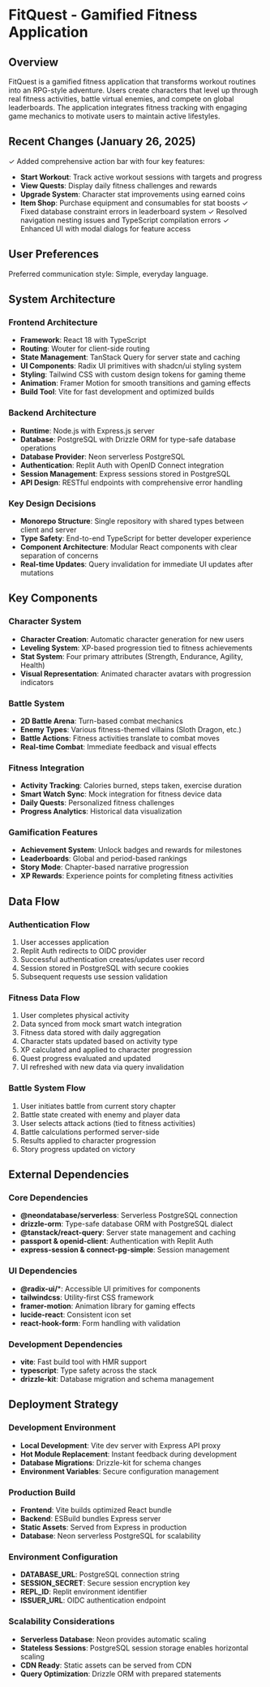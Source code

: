 # FitQuest - Gamified Fitness Application

## Overview

FitQuest is a gamified fitness application that transforms workout routines into an RPG-style adventure. Users create characters that level up through real fitness activities, battle virtual enemies, and compete on global leaderboards. The application integrates fitness tracking with engaging game mechanics to motivate users to maintain active lifestyles.

## Recent Changes (January 26, 2025)

✓ Added comprehensive action bar with four key features:
  - **Start Workout**: Track active workout sessions with targets and progress
  - **View Quests**: Display daily fitness challenges and rewards  
  - **Upgrade System**: Character stat improvements using earned coins
  - **Item Shop**: Purchase equipment and consumables for stat boosts
✓ Fixed database constraint errors in leaderboard system
✓ Resolved navigation nesting issues and TypeScript compilation errors
✓ Enhanced UI with modal dialogs for feature access

## User Preferences

Preferred communication style: Simple, everyday language.

## System Architecture

### Frontend Architecture
- **Framework**: React 18 with TypeScript
- **Routing**: Wouter for client-side routing
- **State Management**: TanStack Query for server state and caching
- **UI Components**: Radix UI primitives with shadcn/ui styling system
- **Styling**: Tailwind CSS with custom design tokens for gaming theme
- **Animation**: Framer Motion for smooth transitions and gaming effects
- **Build Tool**: Vite for fast development and optimized builds

### Backend Architecture
- **Runtime**: Node.js with Express.js server
- **Database**: PostgreSQL with Drizzle ORM for type-safe database operations
- **Database Provider**: Neon serverless PostgreSQL
- **Authentication**: Replit Auth with OpenID Connect integration
- **Session Management**: Express sessions stored in PostgreSQL
- **API Design**: RESTful endpoints with comprehensive error handling

### Key Design Decisions
- **Monorepo Structure**: Single repository with shared types between client and server
- **Type Safety**: End-to-end TypeScript for better developer experience
- **Component Architecture**: Modular React components with clear separation of concerns
- **Real-time Updates**: Query invalidation for immediate UI updates after mutations

## Key Components

### Character System
- **Character Creation**: Automatic character generation for new users
- **Leveling System**: XP-based progression tied to fitness achievements
- **Stat System**: Four primary attributes (Strength, Endurance, Agility, Health)
- **Visual Representation**: Animated character avatars with progression indicators

### Battle System
- **2D Battle Arena**: Turn-based combat mechanics
- **Enemy Types**: Various fitness-themed villains (Sloth Dragon, etc.)
- **Battle Actions**: Fitness activities translate to combat moves
- **Real-time Combat**: Immediate feedback and visual effects

### Fitness Integration
- **Activity Tracking**: Calories burned, steps taken, exercise duration
- **Smart Watch Sync**: Mock integration for fitness device data
- **Daily Quests**: Personalized fitness challenges
- **Progress Analytics**: Historical data visualization

### Gamification Features
- **Achievement System**: Unlock badges and rewards for milestones
- **Leaderboards**: Global and period-based rankings
- **Story Mode**: Chapter-based narrative progression
- **XP Rewards**: Experience points for completing fitness activities

## Data Flow

### Authentication Flow
1. User accesses application
2. Replit Auth redirects to OIDC provider
3. Successful authentication creates/updates user record
4. Session stored in PostgreSQL with secure cookies
5. Subsequent requests use session validation

### Fitness Data Flow
1. User completes physical activity
2. Data synced from mock smart watch integration
3. Fitness data stored with daily aggregation
4. Character stats updated based on activity type
5. XP calculated and applied to character progression
6. Quest progress evaluated and updated
7. UI refreshed with new data via query invalidation

### Battle System Flow
1. User initiates battle from current story chapter
2. Battle state created with enemy and player data
3. User selects attack actions (tied to fitness activities)
4. Battle calculations performed server-side
5. Results applied to character progression
6. Story progress updated on victory

## External Dependencies

### Core Dependencies
- **@neondatabase/serverless**: Serverless PostgreSQL connection
- **drizzle-orm**: Type-safe database ORM with PostgreSQL dialect
- **@tanstack/react-query**: Server state management and caching
- **passport & openid-client**: Authentication with Replit Auth
- **express-session & connect-pg-simple**: Session management

### UI Dependencies
- **@radix-ui/***: Accessible UI primitives for components
- **tailwindcss**: Utility-first CSS framework
- **framer-motion**: Animation library for gaming effects
- **lucide-react**: Consistent icon set
- **react-hook-form**: Form handling with validation

### Development Dependencies
- **vite**: Fast build tool with HMR support
- **typescript**: Type safety across the stack
- **drizzle-kit**: Database migration and schema management

## Deployment Strategy

### Development Environment
- **Local Development**: Vite dev server with Express API proxy
- **Hot Module Replacement**: Instant feedback during development
- **Database Migrations**: Drizzle-kit for schema changes
- **Environment Variables**: Secure configuration management

### Production Build
- **Frontend**: Vite builds optimized React bundle
- **Backend**: ESBuild bundles Express server
- **Static Assets**: Served from Express in production
- **Database**: Neon serverless PostgreSQL for scalability

### Environment Configuration
- **DATABASE_URL**: PostgreSQL connection string
- **SESSION_SECRET**: Secure session encryption key
- **REPL_ID**: Replit environment identifier
- **ISSUER_URL**: OIDC authentication endpoint

### Scalability Considerations
- **Serverless Database**: Neon provides automatic scaling
- **Stateless Sessions**: PostgreSQL session storage enables horizontal scaling
- **CDN Ready**: Static assets can be served from CDN
- **Query Optimization**: Drizzle ORM with prepared statements